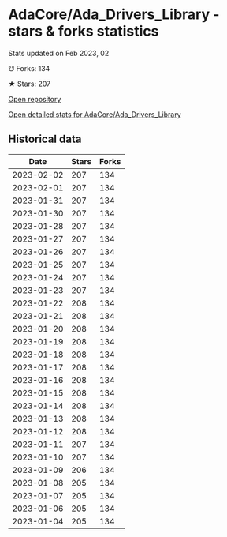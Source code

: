 # AdaCore/Ada_Drivers_Library - stars & forks statistics

Stats updated on Feb 2023, 02

☋ Forks: 134

★ Stars: 207

[Open repository](https://github.com/AdaCore/Ada_Drivers_Library)

[Open detailed stats for AdaCore/Ada_Drivers_Library](https://reviewgithub.com/rep/AdaCore/Ada_Drivers_Library)

## Historical data
| Date | Stars | Forks |
|------|-------|-------|
| 2023-02-02 | 207 | 134 | 
| 2023-02-01 | 207 | 134 | 
| 2023-01-31 | 207 | 134 | 
| 2023-01-30 | 207 | 134 | 
| 2023-01-28 | 207 | 134 | 
| 2023-01-27 | 207 | 134 | 
| 2023-01-26 | 207 | 134 | 
| 2023-01-25 | 207 | 134 | 
| 2023-01-24 | 207 | 134 | 
| 2023-01-23 | 207 | 134 | 
| 2023-01-22 | 208 | 134 | 
| 2023-01-21 | 208 | 134 | 
| 2023-01-20 | 208 | 134 | 
| 2023-01-19 | 208 | 134 | 
| 2023-01-18 | 208 | 134 | 
| 2023-01-17 | 208 | 134 | 
| 2023-01-16 | 208 | 134 | 
| 2023-01-15 | 208 | 134 | 
| 2023-01-14 | 208 | 134 | 
| 2023-01-13 | 208 | 134 | 
| 2023-01-12 | 208 | 134 | 
| 2023-01-11 | 207 | 134 | 
| 2023-01-10 | 207 | 134 | 
| 2023-01-09 | 206 | 134 | 
| 2023-01-08 | 205 | 134 | 
| 2023-01-07 | 205 | 134 | 
| 2023-01-06 | 205 | 134 | 
| 2023-01-04 | 205 | 134 | 


